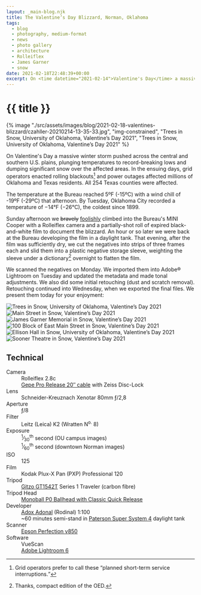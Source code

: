 ```yaml
---
layout: _main-blog.njk
title: The Valentine’s Day Blizzard, Norman, Oklahoma
tags: 
  - blog
  - photography, medium-format
  - news
  - photo gallery
  - architecture
  - Rolleiflex
  - James Garner
  - snow
date: 2021-02-18T22:48:39+00:00
excerpt: On <time datetime="2021-02-14">Valentine's Day</time> a massive winter storm pushed across the central and southern U.S. plains.
---
```

<!-- markdownlint-disable MD025 -->
# {{ title }}

<!-- markdownlint-enable MD025 --><mpb-dialog-img>

{% image "./src/assets/images/blog/2021-02-18-valentines-blizzard/czahller-20210214-13-35-33.jpg", "img-constrained", "Trees in Snow, University of Oklahoma, Valentine’s Day 2021", "Trees in Snow, University of Oklahoma, Valentine’s Day 2021" %}</mpb-dialog-img>

On <time datetime="2021-02-14">Valentine's Day</time> a massive winter storm pushed across the central and southern U.S. plains, plunging temperatures to record-breaking lows and dumping significant snow over the affected areas. In the ensuing days, grid operators enacted rolling blackouts[^1] and power outages affected millions of Oklahoma and Texas residents. All 254 Texas counties were affected.

[^1]: Grid operators prefer to call these <q>planned short-term service interruptions.</q>

The temperature at the Bureau reached 5ºF (-15ºC) with a wind chill of -19ºF (-29ºC) <time datetime="2021-02-14T03:30-6:00">that afternoon</time>. By <time datetime="2021-02-16">Tuesday</time>, Oklahoma City recorded a temperature of −14°F (−26°C), the coldest since <time datetime="1899">1899</time>.

<time datetime="2021-02-14T03:30-6:00">Sunday afternoon</time> we <del>bravely</del> <ins>foolishly</ins> climbed into the Bureau's MINI Cooper with a Rolleiflex camera and a partially-shot roll of expired black-and-white film to document the blizzard. <time datetime="2021-02-14T04:30-6:00">An hour or so later</time> we were back at the Bureau developing the film in a daylight tank. That evening, after the film was sufficiently dry, we cut the negatives into strips of three frames each and slid them into a plastic negative storage sleeve, weighting the sleeve under a dictionary[^2] overnight to flatten the film.

[^2]: Thanks, compact edition of the OED.

We scanned the negatives on <time datetime="2021-02-15">Monday</time>. We imported them into Adobe&reg; Lightroom on <time datetime="2021-02-16">Tuesday</time> and updated the metadata and made tonal adjustments. We also did some initial retouching (dust and scratch removal). Retouching continued into <time datetime="2021-02-17">Wednesday</time>, when we exported the final files. We present them <time datetime="2021-02-18">today</time> for your enjoyment:

<mpb-dialog-gallery hint rel cols="8">
  
  ![Trees in Snow, University of Oklahoma, Valentine’s Day 2021](/assets/images/blog/2021-02-18-valentines-blizzard/czahller-20210214-13-35-33.jpg)
  ![Main Street in Snow, Valentine’s Day 2021](/assets/images/blog/2021-02-18-valentines-blizzard/czahller-20210214-13-48-51.jpg)
  ![James Garner Memorial in Snow, Valentine’s Day 2021](/assets/images/blog/2021-02-18-valentines-blizzard/czahller-20210214-14-05-48.jpg)
  ![100 Block of East Main Street in Snow, Valentine’s Day 2021](/assets/images/blog/2021-02-18-valentines-blizzard/czahller-20210214-14-09-37.jpg)
  ![Ellison Hall in Snow, University of Oklahoma, Valentine’s Day 2021](/assets/images/blog/2021-02-18-valentines-blizzard/czahller-20210214-14-13-59.jpg)
  ![Sooner Theatre in Snow, Valentine’s Day 2021](/assets/images/blog/2021-02-18-valentines-blizzard/czahller-20210214-14-16-38.jpg)
</mpb-dialog-gallery>

## Technical

  <dl class="glossary">
    <dt>Camera</dt>
    <dd>Rolleiflex <abbr>2.8c</abbr></dd>
    <dd><a
        href="https://www.amazon.com/gp/product/B0010CM1HC/ref=as_li_tl?ie=UTF8&camp=1789&creative=9325&creativeASIN=B0010CM1HC&linkCode=as2&tag=mercphotamzn-20&linkId=1d14d843a729d74009410f72c1d3bf41"
        target="_blank" rel="external noopener noreferrer">Gepe Pro Release
        20&Prime; cable</a> with Zeiss Disc-Lock</dd>
    <dt>Lens</dt>
    <dd>Schneider-Kreuznach Xenotar 80<abbr>mm</abbr> &fnof;/2,8</dd>
    <dt>Aperture</dt>
    <dd>&fnof;/8</dd>
    <dt>Filter</dt>
    <dd>Leitz (Leica) K2 (Wratten N<sup>o.</sup> 8)</dd>
    <dt>Exposure</dt>
    <dd><sup>1</sup>&frasl;<sub>30</sub><sup>th</sup> second (<abbr>OU</abbr>
      campus images)</dd>
    <dd><sup>1</sup>&frasl;<sub>60</sub><sup>th</sup> second (downtown Norman
      images)</dd>
    <dt><abbr>ISO</abbr></dt>
    <dd>125</dd>
    <dt>Film</dt>
    <dd>Kodak Plux-X Pan (<abbr>PXP</abbr>) Professional 120</dd>
    <dt>Tripod</dt>
    <dd><a
        href="https://www.amazon.com/gp/product/B071F31XLR/ref=as_li_tl?ie=UTF8&camp=1789&creative=9325&creativeASIN=B071F31XLR&linkCode=as2&tag=mercphotamzn-20&linkId=7ede4765fbce8e292c200fa397641035?ie=UTF8&camp=1789&creative=9325&creativeASIN=B0010CM1HC&linkCode=as2&tag=mercphotamzn-20&linkId=1d14d843a729d74009410f72c1d3bf41"
        target="_blank" rel="external noopener noreferrer">Gitzo
        <abbr>GT1542T</abbr></a> Series 1 Traveler (carbon fibre)</dd>
    <dt>Tripod Head</dt>
    <dd><a
        href="https://www.bhphotovideo.com/c/product/1013734-REG/arca_swiss_801_214_monoball_po_ballhead_with.html/BI/19462/KBID/11656/DFF/d10-v21-t1-x526390/SID/EZ"
        target="_blank" rel="external noopener noreferrer">Monoball <abbr
          class="noscaps lining">P0</abbr> Ballhead with Classic Quick
        Release</a></dd>
    <dt>Developer</dt>
    <dd><a id="CZ12054"
        href="https://adorama.rfvk.net/c/63213/29622/1036?prodsku=CZ12054&u=https%3A%2F%2Fwww.adorama.com%2FCZ12054.html&intsrc=PUI1_230"
        target="_blank" rel="noopener noreferrer">Adox Adonal</a>
      (Rodinal) 1:100</dd>
    <dd><time datetime="P1H">~60 minutes</time> semi-stand in <a
        href="https://www.amazon.com/gp/product/B0000BZMIH/ref=as_li_tl?ie=UTF8&camp=1789&creative=9325&creativeASIN=B0000BZMIH&linkCode=as2&tag=mercphotamzn-20&linkId=c84b3b46d9a0594ec0ee78b93b96f78c"
        target="_blank" rel="external noopener noreferrer">Paterson Super System
        4</a> daylight tank</dd>
    <dt>Scanner</dt>
    <dd><a
        href="https://www.amazon.com/gp/product/B00OCEJMG8/ref=as_li_tl?ie=UTF8&tag=mercphotamzn-20&camp=1789&creative=9325&linkCode=as2&creativeASIN=B00OCEJMG8&linkId=62b44b123defe5a0a3092689c7e61739"
        target="_blank" rel="external noopener noreferrer">Epson Perfection
        <abbr>v</abbr>850</a></dd>
    <dt>Software</dt>
    <dd>VueScan</dd>
    <dd><a href="https://amzn.to/2PVnqGm" target="_blank"
        rel="external noopener noreferrer">Adobe Lightroom 6</a></dd>
  </dl>
